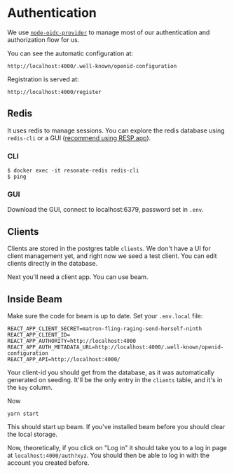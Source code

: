 # Authentication

We use [`node-oidc-provider`](https://github.com/panva/node-oidc-provider/) to manage most of our authentication and authorization flow for us. 

You can see the automatic configuration at:

```
http://localhost:4000/.well-known/openid-configuration
```

Registration is served at:

```
http://localhost:4000/register
```

## Redis

It uses redis to manage sessions. You can explore the redis database using `redis-cli` or a GUI ([recommend using RESP.app](https://docs.resp.app/en/latest/)).

### CLI

```
$ docker exec -it resonate-redis redis-cli
$ ping
```

### GUI

Download the GUI, connect to localhost:6379, password set in `.env`. 

## Clients

Clients are stored in the postgres table `clients`. We don't have a UI for client management yet, and right now we seed a test client. You can edit clients directly in the database.

Next you'll need a client app. You can use beam.

## Inside Beam

Make sure the code for beam is up to date. Set your `.env.local` file:

```
REACT_APP_CLIENT_SECRET=matron-fling-raging-send-herself-ninth
REACT_APP_CLIENT_ID=
REACT_APP_AUTHORITY=http://localhost:4000
REACT_APP_AUTH_METADATA_URL=http://localhost:4000/.well-known/openid-configuration
REACT_APP_API=http://localhost:4000/
``` 

Your client-id you should get from the database, as it was automatically generated on seeding. It'll be the only entry in the `clients` table, and it's in the `key` column.

Now

```
yarn start
```

This should start up beam. If you've installed beam before you should clear the local storage. 

Now, theoretically, if you click on "Log in" it should take you to a log in page at `localhost:4000/auth?xyz`. You should then be able to log in with the account you created before. 